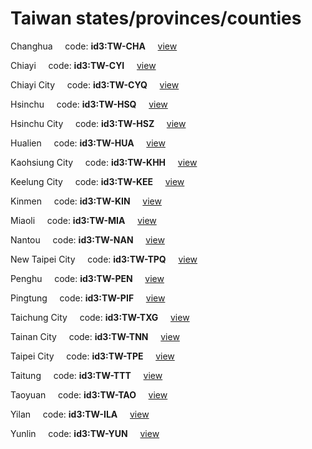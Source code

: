 # Taiwan states/provinces/counties
Changhua&nbsp;&nbsp;&nbsp;&nbsp;&nbsp;code: **id3:TW-CHA**&nbsp;&nbsp;&nbsp;&nbsp;&nbsp;[view](../export/geojson/medium/id3/tw/cha.geojson)&nbsp;&nbsp;&nbsp;&nbsp;&nbsp;


Chiayi&nbsp;&nbsp;&nbsp;&nbsp;&nbsp;code: **id3:TW-CYI**&nbsp;&nbsp;&nbsp;&nbsp;&nbsp;[view](../export/geojson/medium/id3/tw/cyi.geojson)&nbsp;&nbsp;&nbsp;&nbsp;&nbsp;


Chiayi City&nbsp;&nbsp;&nbsp;&nbsp;&nbsp;code: **id3:TW-CYQ**&nbsp;&nbsp;&nbsp;&nbsp;&nbsp;[view](../export/geojson/medium/id3/tw/cyq.geojson)&nbsp;&nbsp;&nbsp;&nbsp;&nbsp;


Hsinchu&nbsp;&nbsp;&nbsp;&nbsp;&nbsp;code: **id3:TW-HSQ**&nbsp;&nbsp;&nbsp;&nbsp;&nbsp;[view](../export/geojson/medium/id3/tw/hsq.geojson)&nbsp;&nbsp;&nbsp;&nbsp;&nbsp;


Hsinchu City&nbsp;&nbsp;&nbsp;&nbsp;&nbsp;code: **id3:TW-HSZ**&nbsp;&nbsp;&nbsp;&nbsp;&nbsp;[view](../export/geojson/medium/id3/tw/hsz.geojson)&nbsp;&nbsp;&nbsp;&nbsp;&nbsp;


Hualien&nbsp;&nbsp;&nbsp;&nbsp;&nbsp;code: **id3:TW-HUA**&nbsp;&nbsp;&nbsp;&nbsp;&nbsp;[view](../export/geojson/medium/id3/tw/hua.geojson)&nbsp;&nbsp;&nbsp;&nbsp;&nbsp;


Kaohsiung City&nbsp;&nbsp;&nbsp;&nbsp;&nbsp;code: **id3:TW-KHH**&nbsp;&nbsp;&nbsp;&nbsp;&nbsp;[view](../export/geojson/medium/id3/tw/khh.geojson)&nbsp;&nbsp;&nbsp;&nbsp;&nbsp;


Keelung City&nbsp;&nbsp;&nbsp;&nbsp;&nbsp;code: **id3:TW-KEE**&nbsp;&nbsp;&nbsp;&nbsp;&nbsp;[view](../export/geojson/medium/id3/tw/kee.geojson)&nbsp;&nbsp;&nbsp;&nbsp;&nbsp;


Kinmen&nbsp;&nbsp;&nbsp;&nbsp;&nbsp;code: **id3:TW-KIN**&nbsp;&nbsp;&nbsp;&nbsp;&nbsp;[view](../export/geojson/medium/id3/tw/kin.geojson)&nbsp;&nbsp;&nbsp;&nbsp;&nbsp;


Miaoli&nbsp;&nbsp;&nbsp;&nbsp;&nbsp;code: **id3:TW-MIA**&nbsp;&nbsp;&nbsp;&nbsp;&nbsp;[view](../export/geojson/medium/id3/tw/mia.geojson)&nbsp;&nbsp;&nbsp;&nbsp;&nbsp;


Nantou&nbsp;&nbsp;&nbsp;&nbsp;&nbsp;code: **id3:TW-NAN**&nbsp;&nbsp;&nbsp;&nbsp;&nbsp;[view](../export/geojson/medium/id3/tw/nan.geojson)&nbsp;&nbsp;&nbsp;&nbsp;&nbsp;


New Taipei City&nbsp;&nbsp;&nbsp;&nbsp;&nbsp;code: **id3:TW-TPQ**&nbsp;&nbsp;&nbsp;&nbsp;&nbsp;[view](../export/geojson/medium/id3/tw/tpq.geojson)&nbsp;&nbsp;&nbsp;&nbsp;&nbsp;


Penghu&nbsp;&nbsp;&nbsp;&nbsp;&nbsp;code: **id3:TW-PEN**&nbsp;&nbsp;&nbsp;&nbsp;&nbsp;[view](../export/geojson/medium/id3/tw/pen.geojson)&nbsp;&nbsp;&nbsp;&nbsp;&nbsp;


Pingtung&nbsp;&nbsp;&nbsp;&nbsp;&nbsp;code: **id3:TW-PIF**&nbsp;&nbsp;&nbsp;&nbsp;&nbsp;[view](../export/geojson/medium/id3/tw/pif.geojson)&nbsp;&nbsp;&nbsp;&nbsp;&nbsp;


Taichung City&nbsp;&nbsp;&nbsp;&nbsp;&nbsp;code: **id3:TW-TXG**&nbsp;&nbsp;&nbsp;&nbsp;&nbsp;[view](../export/geojson/medium/id3/tw/txg.geojson)&nbsp;&nbsp;&nbsp;&nbsp;&nbsp;


Tainan City&nbsp;&nbsp;&nbsp;&nbsp;&nbsp;code: **id3:TW-TNN**&nbsp;&nbsp;&nbsp;&nbsp;&nbsp;[view](../export/geojson/medium/id3/tw/tnn.geojson)&nbsp;&nbsp;&nbsp;&nbsp;&nbsp;


Taipei City&nbsp;&nbsp;&nbsp;&nbsp;&nbsp;code: **id3:TW-TPE**&nbsp;&nbsp;&nbsp;&nbsp;&nbsp;[view](../export/geojson/medium/id3/tw/tpe.geojson)&nbsp;&nbsp;&nbsp;&nbsp;&nbsp;


Taitung&nbsp;&nbsp;&nbsp;&nbsp;&nbsp;code: **id3:TW-TTT**&nbsp;&nbsp;&nbsp;&nbsp;&nbsp;[view](../export/geojson/medium/id3/tw/ttt.geojson)&nbsp;&nbsp;&nbsp;&nbsp;&nbsp;


Taoyuan&nbsp;&nbsp;&nbsp;&nbsp;&nbsp;code: **id3:TW-TAO**&nbsp;&nbsp;&nbsp;&nbsp;&nbsp;[view](../export/geojson/medium/id3/tw/tao.geojson)&nbsp;&nbsp;&nbsp;&nbsp;&nbsp;


Yilan&nbsp;&nbsp;&nbsp;&nbsp;&nbsp;code: **id3:TW-ILA**&nbsp;&nbsp;&nbsp;&nbsp;&nbsp;[view](../export/geojson/medium/id3/tw/ila.geojson)&nbsp;&nbsp;&nbsp;&nbsp;&nbsp;


Yunlin&nbsp;&nbsp;&nbsp;&nbsp;&nbsp;code: **id3:TW-YUN**&nbsp;&nbsp;&nbsp;&nbsp;&nbsp;[view](../export/geojson/medium/id3/tw/yun.geojson)&nbsp;&nbsp;&nbsp;&nbsp;&nbsp;

